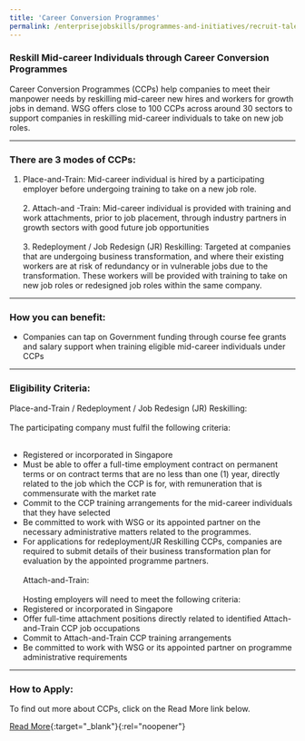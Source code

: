 ```yaml
---
title: 'Career Conversion Programmes'
permalink: /enterprisejobskills/programmes-and-initiatives/recruit-talent/career-conversion-programmes/
---
```


### Reskill Mid-career Individuals through Career Conversion Programmes

Career Conversion Programmes (CCPs) help companies to meet their manpower needs by reskilling mid-career new hires and workers for growth jobs in demand. WSG offers close to 100 CCPs across around 30 sectors to support companies in reskilling mid-career individuals to take on new job roles.

---

### There are 3 modes of CCPs:

1. Place-and-Train: Mid-career individual is hired by a participating employer before undergoing training to take on a new job role.<br><br>2. Attach-and -Train: Mid-career individual is provided with training and work attachments, prior to job placement, through industry partners in growth sectors with good future job opportunities<br><br>3. Redeployment / Job Redesign (JR) Reskilling: Targeted at companies that are undergoing business transformation, and where their existing workers are at risk of redundancy or in vulnerable jobs due to the transformation. These workers will be provided with training to take on new job roles or redesigned job roles within the same company.

---

### How you can benefit:

<ul><li> Companies can tap on Government funding through course fee grants and salary support when training eligible mid-career individuals under CCPs</li></ul>

---

### Eligibility Criteria:

Place-and-Train / Redeployment / Job Redesign (JR) Reskilling:<br><br>The participating company must fulfil the following criteria:<br><br><ul><li>Registered or incorporated in Singapore<br></li><li>Must be able to offer a full-time employment contract on permanent terms or on contract terms that are no less than one (1) year, directly related to the job which the CCP is for, with remuneration that is commensurate with the market rate<br></li><li>Commit to the CCP training arrangements for the mid-career individuals that they have selected<br></li><li>Be committed to work with WSG or its appointed partner on the necessary administrative matters related to the programmes.<br></li><li>For applications for redeployment/JR Reskilling CCPs, companies are required to submit details of their business transformation plan for evaluation by the appointed programme partners.<br><br>Attach-and-Train:<br><br>Hosting employers will need to meet the following criteria:<br></li><li>Registered or incorporated in Singapore<br></li><li>Offer full-time attachment positions directly related to identified Attach-and-Train CCP job occupations<br></li><li>Commit to Attach-and-Train CCP training arrangements<br></li><li>Be committed to work with WSG or its appointed partner on programme administrative requirements</li></ul>

---

### How to Apply:

To find out more about CCPs, click on the Read More link below.

[Read More](https://www.wsg.gov.sg/programmes-and-initiatives/career-conversion-programmes-employers.html){:target="_blank"}{:rel="noopener"}

